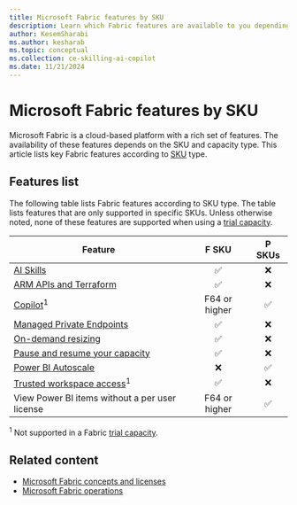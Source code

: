 ```yaml
---
title: Microsoft Fabric features by SKU
description: Learn which Fabric features are available to you depending on the capacity type. The article lists features according to SKUs by capacity type.
author: KesemSharabi
ms.author: kesharab
ms.topic: conceptual
ms.collection: ce-skilling-ai-copilot
ms.date: 11/21/2024
---
```


# Microsoft Fabric features by SKU

Microsoft Fabric is a cloud-based platform with a rich set of features. The availability of these features depends on the SKU and capacity type. This article lists key Fabric features according to [SKU](licenses.md#capacity) type.

## Features list

The following table lists Fabric features according to SKU type. The table lists features that are only supported in specific SKUs. Unless otherwise noted, none of these features are supported when using a [trial capacity](../get-started/fabric-trial.md).

| Feature                                                                                  | F SKU         | P SKUs   |
|------------------------------------------------------------------------------------------|:-------------:|:--------:|
| [AI Skills](../data-science/concept-ai-skill.md)                                         | &#x2705;      | &#x274C; |
| [ARM APIs and Terraform](/azure/developer/terraform/overview-azapi-provider)             | &#x2705;      | &#x274C; |
| [Copilot](../get-started/copilot-fabric-overview.md)<sup>1</sup>                         | F64 or higher | &#x2705; |
| [Managed Private Endpoints](../security/security-managed-private-endpoints-overview.md)  | &#x2705;      | &#x274C; |
| [On-demand resizing](scale-capacity.md)                                                  | &#x2705;      | &#x274C; |
| [Pause and resume your capacity](pause-resume.md)                                        | &#x2705;      | &#x274C; |
| [Power BI Autoscale](/power-bi/enterprise/service-premium-auto-scale)                    | &#x274C;      | &#x2705; |
| [Trusted workspace access](../security/security-trusted-workspace-access.md)<sup>1</sup> | &#x2705;      | &#x274C; |
| View Power BI items without a per user license                                           | F64 or higher | &#x2705; |

<sup>1</sup> Not supported in a Fabric [trial capacity](../get-started/fabric-trial.md).

## Related content

* [Microsoft Fabric concepts and licenses](licenses.md)
* [Microsoft Fabric operations](fabric-operations.md)
